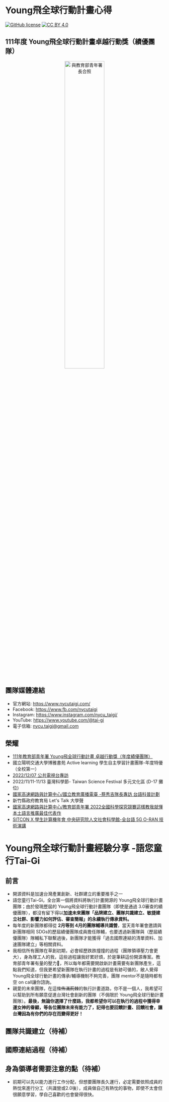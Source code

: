 # Young飛全球行動計畫心得
[![GitHub license](https://img.shields.io/badge/license-MIT-blue.svg)](https://raw.githubusercontent.com/kkdai/youtube/master/LICENSE)
[![CC BY 4.0](https://img.shields.io/badge/License-CC%20BY%204.0-lightgrey.svg)](http://creativecommons.org/licenses/by/4.0/)

## 111年度 Young飛全球行動計畫卓越行動獎（績優團隊）
<p align="center">
  <img src="https://i.imgur.com/GuFsn3B.jpg" alt="與教育部青年署長合照"width='50%' height='50%'/>
</p>

## 團隊媒體連結
- 官方網站: https://www.nycutaigi.com/
- Facebook: https://www.fb.com/nycutaigi
- Instagram: https://www.instagram.com/nycu_taigi/
- YouTube: https://www.youtube.com/@tai-gi
- 電子信箱: nycu.taigi@gmail.com

## 榮耀
- [111年教育部青年署 Young飛全球行動計畫 卓越行動獎（年度績優團隊）](https://www.edu.tw/News_Content.aspx?n=9E7AC85F1954DDA8&sms=169B8E91BB75571F&s=C27DAF48B7A92FE1)
- 國立陽明交通大學博雅書苑 Active learning 學生自主學習計畫團隊-年度特優（全校第一）
- [2022/12/07 公共電視台專訪](https://youtu.be/bsSH0ZJBX2s)
- 2022/11/11-11/13 臺灣科學節- Taiwan Science Festival 多元文化區 (D-17 攤位)
- [國家高速網路與計算中心/國立教育廣播電臺 -蔡秀吉隊長專訪 台語科普計劃](https://youtu.be/kFLzGh1yYrY)
- 新竹縣政府教育局 Let's Talk 大學聲
- [國家高速網路與計算中心/教育部青年署 2022全國科學探究競賽這樣教我就懂 本土語言推廣最佳代表作](https://youtu.be/M1Y5PLaM8Uw)
- [SITCON X 學生計算機年會 中央研究院人文社會科學館-全台語 5G O-RAN 技術演講](https://sitcon.org/2022/agenda/3a7dd1/)

# Young飛全球行動計畫經驗分享 -語您童行Tai-Gi 
## 前言
- 開源資料是加速台灣產業創新、社群建立的重要推手之一
- 語您童行Tai-Gi，全台第一個將資料將執行計畫開源的 Young飛全球行動計畫團隊；由於發現歷屆的 Young飛全球行動計畫團隊（即使是通過 3.0審查的績優團隊），都沒有留下得以**加速未來團隊「品牌建立、團隊共識建立、敏捷建立社群、影響力如何評估、審查簡報」的永續執行傳承資料。**
- 每年度的新團隊都得從 **2月等到 4月的團隊輔導共識營**，當天青年署會邀請與新團隊相同 SDGs的歷屆績優團隊成員擔任隊輔，也要透過新團隊與（歷屆績優團隊）隊輔私下聯繫過後，新團隊才能獲得「過去國際連結的清單資料、加速團隊建立」等相關資料。
- 我相信所有團隊在草創初期，必會經歷跌跌撞撞的過程（團隊領導壓力會更大），身為理工人的我，這些過程讓我好累好煩，於是筆耕這份開源專案。教育部青年署有量的壓力🥲，所以每年都需要開啟新計畫需要有新團隊產生，這點我們知道，但我更希望新團隊在執行計畫的過程是有跡可循的，敝人覺得 Young飛全球行動計畫的傳承/輔導機制不夠完善，團隊 mentor不是隨時都有空 on call讓你諮詢。
- 親愛的未來團隊，在這條~~佈滿荊棘~~的執行計畫道路，你不是一個人，我希望可以幫助到所有願意促進台灣社會創新的團隊（不侷限於 Young飛全球行動計畫團隊）。**最後，無論你選擇了什麼路，我都希望你可以在執行的過程中獲得幸運女神的眷顧，等各位團隊未來有能力了，記得也要回饋計畫、回饋社會，讓台灣因為有你們的存在而變得更好！**

## 團隊共識建立（待補）

## 國際連結過程（待補）

## 身為領導者需要注意的點（待補）
- 前期可以先以能力進行工作分配，但想要團隊長久運行，必定需要依照成員的熱忱來進行分工（共識營或2.0後），成員做自己有熱忱的事物，即使不太會但很願意學習，學自己喜歡的也會變得很快。


